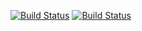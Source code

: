 [![Build Status](http://35.230.158.178:8080/buildStatus/icon?job=instavote%2Fresult-build)](http://35.230.158.178:8080/job/instavote/job/result-build/)
[![Build Status](http://35.230.158.178:8080/buildStatus/icon?job=instavote%2Fresult-test&subject=Unittest)](http://35.230.158.178:8080/job/instavote/job/result-test/)
